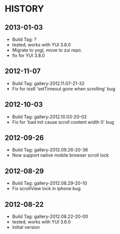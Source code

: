 HISTORY
=======

2013-01-03
----------

   * Build Tag: ?
   * tested, works with YUI 3.8.0
   * Migrate to yogi, move to zui repo.
   * fix for YUI 3.8.0

2012-11-07
----------

   * Build Tag: gallery-2012.11.07-21-32
   * Fix for ios6 'setTimeout gone when scrolling' bug

2012-10-03
----------

   * Build Tag: gallery-2012.10.03-20-02
   * Fix for 'bad init cause scroll content width 0' bug 

2012-09-26
----------

   * Build Tag: gallery-2012.09.26-20-36
   * Now support native mobile browser scroll lock

2012-08-29
----------

   * Build Tag: gallery-2012.08.29-20-10
   * Fix scrollView lock in iphone bug

2012-08-22
----------

   * Build Tag: gallery-2012.08.22-20-00
   * tested, works with YUI 3.6.0
   * Initial version
